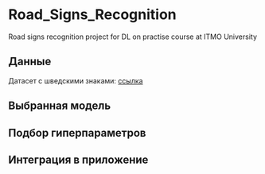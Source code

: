 # Road_Signs_Recognition
Road signs recognition project for DL on practise course at ITMO University

## Данные

Датасет с шведскими знаками:
[ссылка](https://www.cvl.isy.liu.se/research/datasets/traffic-signs-dataset/)

## Выбранная модель


## Подбор гиперпараметров


## Интеграция в приложение

